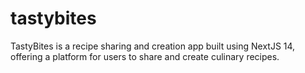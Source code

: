 # tastybites
TastyBites is a recipe sharing and creation app built using NextJS 14, offering a platform for users to share and create culinary recipes.
